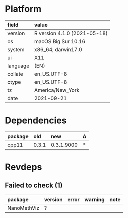 # Platform

|field    |value                        |
|:--------|:----------------------------|
|version  |R version 4.1.0 (2021-05-18) |
|os       |macOS Big Sur 10.16          |
|system   |x86_64, darwin17.0           |
|ui       |X11                          |
|language |(EN)                         |
|collate  |en_US.UTF-8                  |
|ctype    |en_US.UTF-8                  |
|tz       |America/New_York             |
|date     |2021-09-21                   |

# Dependencies

|package |old   |new        |Δ  |
|:-------|:-----|:----------|:--|
|cpp11   |0.3.1 |0.3.1.9000 |*  |

# Revdeps

## Failed to check (1)

|package     |version |error |warning |note |
|:-----------|:-------|:-----|:-------|:----|
|NanoMethViz |?       |      |        |     |

